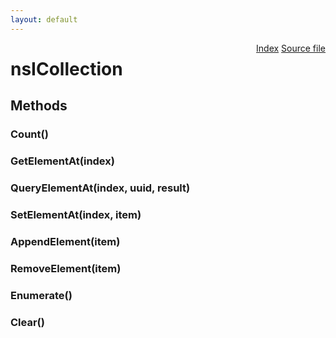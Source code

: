 ```yaml
---
layout: default
---
```

<div class='links' style='float:right'><a href="../index.html">Index</a>
<a href="http://dxr.mozilla.org/mozilla-central/source/xpcom/ds/nsICollection.idl">Source file</a>
</div>

# nsICollection #

## Methods ##

### Count() ###

### GetElementAt(index) ###

### QueryElementAt(index, uuid, result) ###

### SetElementAt(index, item) ###

### AppendElement(item) ###

### RemoveElement(item) ###

### Enumerate() ###

### Clear() ###
